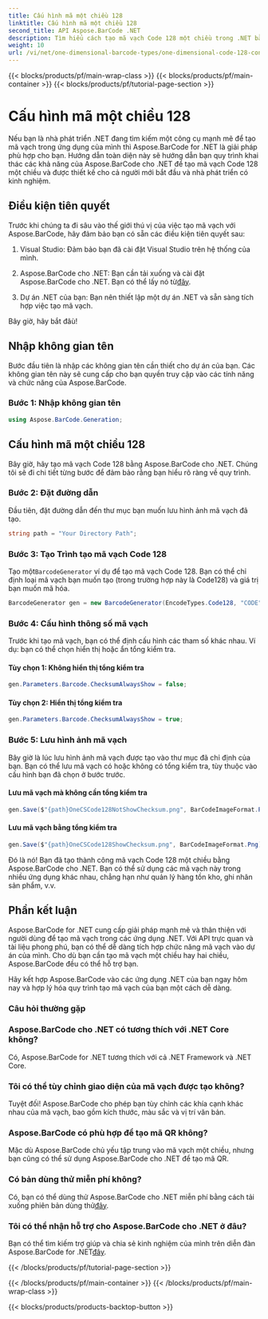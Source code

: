 ```yaml
---
title: Cấu hình mã một chiều 128
linktitle: Cấu hình mã một chiều 128
second_title: API Aspose.BarCode .NET
description: Tìm hiểu cách tạo mã vạch Code 128 một chiều trong .NET bằng Aspose.BarCode. Hãy làm theo hướng dẫn từng bước của chúng tôi để tích hợp mã vạch liền mạch.
weight: 10
url: /vi/net/one-dimensional-barcode-types/one-dimensional-code-128-configuration/
---
```


{{< blocks/products/pf/main-wrap-class >}}
{{< blocks/products/pf/main-container >}}
{{< blocks/products/pf/tutorial-page-section >}}

# Cấu hình mã một chiều 128


Nếu bạn là nhà phát triển .NET đang tìm kiếm một công cụ mạnh mẽ để tạo mã vạch trong ứng dụng của mình thì Aspose.BarCode for .NET là giải pháp phù hợp cho bạn. Hướng dẫn toàn diện này sẽ hướng dẫn bạn quy trình khai thác các khả năng của Aspose.BarCode cho .NET để tạo mã vạch Code 128 một chiều và được thiết kế cho cả người mới bắt đầu và nhà phát triển có kinh nghiệm. 

## Điều kiện tiên quyết

Trước khi chúng ta đi sâu vào thế giới thú vị của việc tạo mã vạch với Aspose.BarCode, hãy đảm bảo bạn có sẵn các điều kiện tiên quyết sau:

1. Visual Studio: Đảm bảo bạn đã cài đặt Visual Studio trên hệ thống của mình.

2.  Aspose.BarCode cho .NET: Bạn cần tải xuống và cài đặt Aspose.BarCode cho .NET. Bạn có thể lấy nó từ[đây](https://releases.aspose.com/barcode/net/).

3. Dự án .NET của bạn: Bạn nên thiết lập một dự án .NET và sẵn sàng tích hợp việc tạo mã vạch.

Bây giờ, hãy bắt đâù!

## Nhập không gian tên

Bước đầu tiên là nhập các không gian tên cần thiết cho dự án của bạn. Các không gian tên này sẽ cung cấp cho bạn quyền truy cập vào các tính năng và chức năng của Aspose.BarCode.

### Bước 1: Nhập không gian tên

```csharp
using Aspose.BarCode.Generation;
```

## Cấu hình mã một chiều 128

Bây giờ, hãy tạo mã vạch Code 128 bằng Aspose.BarCode cho .NET. Chúng tôi sẽ đi chi tiết từng bước để đảm bảo rằng bạn hiểu rõ ràng về quy trình.

### Bước 2: Đặt đường dẫn

Đầu tiên, đặt đường dẫn đến thư mục bạn muốn lưu hình ảnh mã vạch đã tạo.

```csharp
string path = "Your Directory Path";
```

### Bước 3: Tạo Trình tạo mã vạch Code 128

 Tạo một`BarcodeGenerator` ví dụ để tạo mã vạch Code 128. Bạn có thể chỉ định loại mã vạch bạn muốn tạo (trong trường hợp này là Code128) và giá trị bạn muốn mã hóa.

```csharp
BarcodeGenerator gen = new BarcodeGenerator(EncodeTypes.Code128, "CODE");
```

### Bước 4: Cấu hình thông số mã vạch

Trước khi tạo mã vạch, bạn có thể định cấu hình các tham số khác nhau. Ví dụ: bạn có thể chọn hiển thị hoặc ẩn tổng kiểm tra.

#### Tùy chọn 1: Không hiển thị tổng kiểm tra

```csharp
gen.Parameters.Barcode.ChecksumAlwaysShow = false;
```

#### Tùy chọn 2: Hiển thị tổng kiểm tra

```csharp
gen.Parameters.Barcode.ChecksumAlwaysShow = true;
```

### Bước 5: Lưu hình ảnh mã vạch

Bây giờ là lúc lưu hình ảnh mã vạch được tạo vào thư mục đã chỉ định của bạn. Bạn có thể lưu mã vạch có hoặc không có tổng kiểm tra, tùy thuộc vào cấu hình bạn đã chọn ở bước trước.

#### Lưu mã vạch mà không cần tổng kiểm tra

```csharp
gen.Save($"{path}OneCSCode128NotShowChecksum.png", BarCodeImageFormat.Png);
```

#### Lưu mã vạch bằng tổng kiểm tra

```csharp
gen.Save($"{path}OneCSCode128ShowChecksum.png", BarCodeImageFormat.Png);
```

Đó là nó! Bạn đã tạo thành công mã vạch Code 128 một chiều bằng Aspose.BarCode cho .NET. Bạn có thể sử dụng các mã vạch này trong nhiều ứng dụng khác nhau, chẳng hạn như quản lý hàng tồn kho, ghi nhãn sản phẩm, v.v.

## Phần kết luận

Aspose.BarCode for .NET cung cấp giải pháp mạnh mẽ và thân thiện với người dùng để tạo mã vạch trong các ứng dụng .NET. Với API trực quan và tài liệu phong phú, bạn có thể dễ dàng tích hợp chức năng mã vạch vào dự án của mình. Cho dù bạn cần tạo mã vạch một chiều hay hai chiều, Aspose.BarCode đều có thể hỗ trợ bạn.

Hãy kết hợp Aspose.BarCode vào các ứng dụng .NET của bạn ngay hôm nay và hợp lý hóa quy trình tạo mã vạch của bạn một cách dễ dàng.

### Câu hỏi thường gặp

### Aspose.BarCode cho .NET có tương thích với .NET Core không?
Có, Aspose.BarCode for .NET tương thích với cả .NET Framework và .NET Core.

### Tôi có thể tùy chỉnh giao diện của mã vạch được tạo không?
Tuyệt đối! Aspose.BarCode cho phép bạn tùy chỉnh các khía cạnh khác nhau của mã vạch, bao gồm kích thước, màu sắc và vị trí văn bản.

### Aspose.BarCode có phù hợp để tạo mã QR không?
Mặc dù Aspose.BarCode chủ yếu tập trung vào mã vạch một chiều, nhưng bạn cũng có thể sử dụng Aspose.BarCode cho .NET để tạo mã QR.

### Có bản dùng thử miễn phí không?
 Có, bạn có thể dùng thử Aspose.BarCode cho .NET miễn phí bằng cách tải xuống phiên bản dùng thử[đây](https://releases.aspose.com/).

### Tôi có thể nhận hỗ trợ cho Aspose.BarCode cho .NET ở đâu?
 Bạn có thể tìm kiếm trợ giúp và chia sẻ kinh nghiệm của mình trên diễn đàn Aspose.BarCode for .NET[đây](https://forum.aspose.com/c/barcode/13).

{{< /blocks/products/pf/tutorial-page-section >}}

{{< /blocks/products/pf/main-container >}}
{{< /blocks/products/pf/main-wrap-class >}}

{{< blocks/products/products-backtop-button >}}
